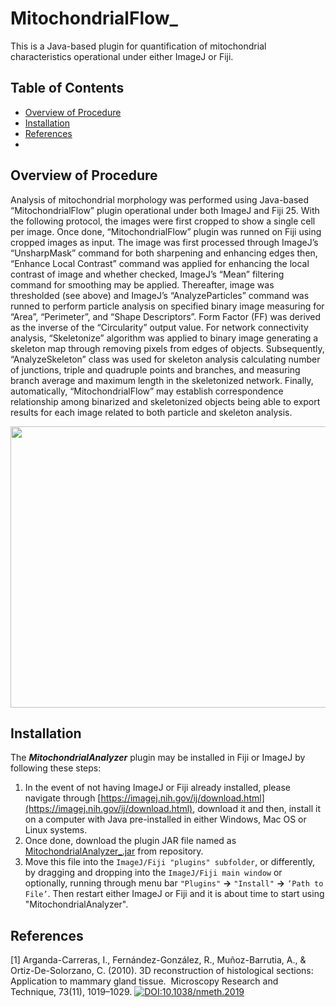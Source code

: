 # MitochondrialFlow_
This is a Java-based plugin for quantification of mitochondrial characteristics operational under either ImageJ or Fiji. 
## Table of Contents  
- [Overview of Procedure](#overview-of-procedure)
- [Installation](#installation)
- [References](#references)
-
<a name="overview-of-procedure"></a>
## Overview of Procedure
Analysis of mitochondrial morphology was performed using Java-based “MitochondrialFlow” plugin operational under both ImageJ and Fiji 25. With the following protocol, the images were first cropped to show a single cell per image. Once done, “MitochondrialFlow” plugin was runned on Fiji using cropped images as input. The image was first processed through ImageJ’s “UnsharpMask” command for both sharpening and enhancing edges then, “Enhance Local Contrast” command was applied for enhancing the local contrast of image and whether checked, ImageJ’s “Mean” filtering command for smoothing may be applied. Thereafter, image was thresholded (see above) and ImageJ’s “AnalyzeParticles” command was runned to perform particle analysis on specified binary image measuring for “Area”, “Perimeter”, and “Shape Descriptors”. Form Factor (FF) was derived as the inverse of the “Circularity” output value. For network connectivity analysis, “Skeletonize” algorithm was applied to binary image  generating a skeleton map through removing pixels from edges of objects. Subsequently, “AnalyzeSkeleton” class was used for skeleton analysis calculating number of junctions, triple and quadruple points and branches, and measuring branch average and maximum length in the skeletonized network. Finally, automatically, “MitochondrialFlow” may establish correspondence relationship among binarized and skeletonized objects being able to export results for each image related to both particle and skeleton analysis.


<p align="center">
  <img width="800" height="450" src="https://user-images.githubusercontent.com/83207172/157086168-08937cb3-10f3-4812-b29b-7e77489db918.png">
</p>

<a name="installation"></a>
## Installation

The ***MitochondrialAnalyzer*** plugin may be installed in Fiji or ImageJ by following these steps:

1. In the event of not having ImageJ or Fiji already installed, please navigate through [https://imagej.nih.gov/ij/download.html](https://imagej.nih.gov/ij/download.html), download it and then, install it on a computer with Java pre-installed in either Windows, Mac OS or Linux systems.
2.  Once done, download the plugin JAR file named as [MitochondrialAnalyzer_.jar](https://github.com/QuantitativeImageAnalysisUnitCNB/MitochondrialAnalyzer_/blob/master/MitochondrialAnalyzer_.jar) from repository.
3.  Move this file into the `ImageJ/Fiji "plugins" subfolder`, or differently, by dragging and dropping into the `ImageJ/Fiji main window` or optionally, running through menu bar `"Plugins"` **→** `"Install"` **→**  `‘Path to File’`. Then restart either ImageJ or Fiji and it is about time to start using "MitochondrialAnalyzer".
<a name="references"></a>
## References
<a id="1">[1]</a> 
Arganda-Carreras, I., Fernández-González, R., Muñoz-Barrutia, A., & Ortiz-De-Solorzano, C. (2010). 
3D reconstruction of histological sections: Application to mammary gland tissue. 
Microscopy Research and Technique, 73(11), 1019–1029. [![DOI:10.1038/nmeth.2019](http://img.shields.io/badge/DOI-10.1101/2021.01.08.425840-B31B1B.svg)](https://doi.org/10.1002/jemt.20829)


